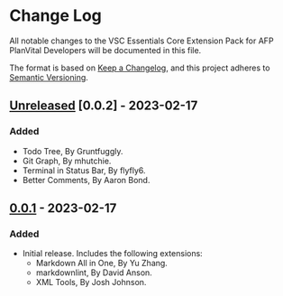# Change Log

All notable changes to the VSC Essentials Core Extension Pack for AFP PlanVital Developers will be documented in this file.

The format is based on [Keep a Changelog](https://keepachangelog.com/en/1.0.0/),
and this project adheres to [Semantic Versioning](https://semver.org/spec/v2.0.0.html).

## [Unreleased] [0.0.2] - 2023-02-17

### Added

* Todo Tree, By Gruntfuggly. 
* Git Graph, By mhutchie.
* Terminal in Status Bar, By flyfly6.
* Better Comments, By Aaron Bond.

## [0.0.1] - 2023-02-17

### Added

* Initial release. Includes the following extensions:
  * Markdown All in One, By Yu Zhang.
  * markdownlint, By David Anson.
  * XML Tools, By Josh Johnson.

[Unreleased]: https://github.com/Gydunhn/VSC-Essentials/tree/develop
[0.0.1]: https://github.com/Gydunhn/VSC-Essentials/releases/tag/0.0.1
